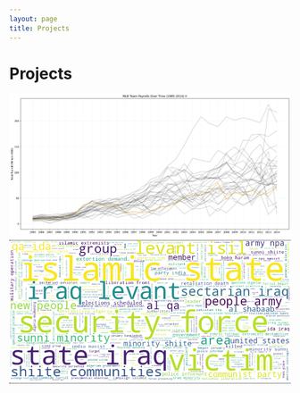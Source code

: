 ```yaml
---
layout: page
title: Projects
---
```

<style>
.tooltip {
  position: relative;
  display: inline-block;
  border-bottom: 1px dotted black;
}

.tooltip .tooltiptext {
  visibility: hidden;
  height: 100%;
  width: 100%;
  background-color: #444444;
  color: white;
  text-align: center;
  border-radius: 6px;
  padding: -100% 0;
  position: absolute;
  z-index: 1;
  bottom: 0%;
  left: 0%;
  margin-left: 0px;
  
  /* Fade in tooltip - takes 1 second to go from 0% to 100% opac: */
  opacity: 1;
  transition: opacity 2s;
}

.tooltip:hover .tooltiptext {
  visibility: visible;
  opacity: 1;
}

a:link {
  color: white;
  background-color: transparent;
  text-decoration: none;
}

a:visited {
  color: white;
  background-color: transparent;
  text-decoration: none;
}

a:hover {
  color: #222222;
  background-color: transparent;
  text-decoration: none;
}

a:active {
  color: white;
  background-color: transparent;
  text-decoration: none;
}

</style>

# Projects

<div class="tooltip"> 
    <a href="https://tyleraclark.github.io/CMSC320_project_2.html">
        <img src="https://raw.githubusercontent.com/tyleraclark/tyleraclark.github.io/main/_images/proj2.png" width="960"/> 
    </a>
    <span class="tooltiptext"> 
        <a href="https://tyleraclark.github.io/CMSC320_project_2.html">
            Moneyball
        </a>
    </span>
</div>

<div class="tooltip"> 
    <a href="https://tyleraclark.github.io/CMSC320_final_project.html">
        <img src="https://raw.githubusercontent.com/tyleraclark/tyleraclark.github.io/main/_images/final_proj.png" width="960"/> 
    </a>
    <span class="tooltiptext"> 
        <a href="https://tyleraclark.github.io/CMSC320_final_project.html">
            Inferring Ideology from Incidents:<br>An Analysis of the Global Terrorism Database
        </a>
    </span>
</div>
